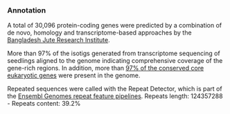 ### Annotation

A total of 30,096 protein-coding genes were predicted by a combination
of de novo, homology and transcriptome-based approaches by the
[Bangladesh Jute Research
Institute](http://europepmc.org/abstract/MED/28134914).

More than 97% of the isotigs generated from transcriptome sequencing of
seedlings aligned to the genome indicating comprehensive coverage of the
gene-rich regions. In addition, more than [97% of the conserved core
eukaryotic genes](http://europepmc.org/abstract/MED/17332020) were
present in the genome.

Repeated sequences were called with the Repeat Detector, which is part of the [Ensembl Genomes repeat feature pipelines](http://plants.ensembl.org/info/genome/annotation/repeat_features.html). Repeats length: 124357288 - Repeats content: 39.2%
